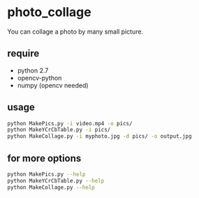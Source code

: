 # photo_collage

You can collage a photo by many small picture.

## require

- python 2.7
- opencv-python
- numpy (opencv needed)

## usage

```sh
python MakePics.py -i video.mp4 -o pics/
python MakeYCrCbTable.py -i pics/
python MakeCollage.py -i myphoto.jpg -d pics/ -o output.jpg
```

## for more options

```sh
python MakePics.py --help
python MakeYCrCbTable.py --help
python MakeCollage.py --help
```

